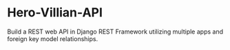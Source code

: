 # Hero-Villian-API
Build a REST web API in Django REST Framework utilizing multiple apps and foreign key model relationships.
